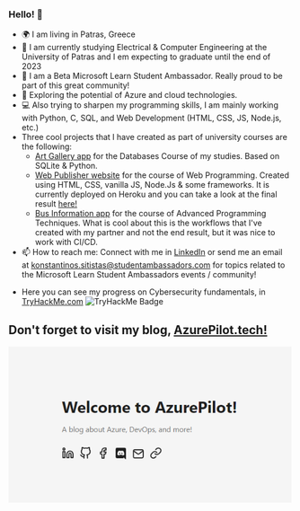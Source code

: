 ### Hello!  👋
- 🌍 I am living in Patras, Greece
- 🏫 I am currently studying Electrical & Computer Engineering at the University of Patras and I em expecting to graduate until the end of 2023
- 🔭 I am a Beta Microsoft Learn Student Ambassador. Really proud to be part of this great community!
- 🌱 Exploring the potential of Azure and cloud technologies.
- 💻 Also trying to sharpen my programming skills, I am mainly working with Python, C, SQL, and Web Development (HTML, CSS, JS, Node.js, etc.)
- Three cool projects that I have created as part of university courses are the following:
   - [Art Gallery app](https://github.com/sitistas/art-gallery-ECE_CK703-team18) for the Databases Course of my studies. Based on SQLite & Python.
   - [Web Publisher website](https://github.com/sitistas/ECE_CK802-team_18) for the course of Web Programming. Created using HTML, CSS, vanilla JS, Node.Js & some frameworks. It is currently deployed on Heroku and you can take a look at the final result [here!](https://web-project-team18.herokuapp.com/)
   - [Bus Information app](https://github.com/sitistas/bus_arrivals_application) for the course of Advanced Programming Techniques. What is cool about this is the workflows that I've created with my partner and not the end result, but it was nice to work with CI/CD.
- 📫 How to reach me: Connect with me in [LinkedIn](https://www.linkedin.com/in/sitistas/) or send me an email at [konstantinos.sitistas@studentambassadors.com](mailto:konstantinos.sitistas@studentambassadors.com) for topics related to the Microsoft Learn Student Ambassadors events / community!
<!-- - 🏢 Looking for an internship in the Computer Engineering field, to sharpen my skills alongside my studies!  
   Starting my thesis on NLP  -->
 
- Here you can see my progress on Cybersecurity fundamentals, in [TryHackMe.com](https://tryhackme.com/p/basaltshrunken46)
![TryHackMe Badge](https://tryhackme-badges.s3.amazonaws.com/basaltshrunken46.png)


## **Don't forget to visit my blog, [AzurePilot.tech!](http://azurepilot.tech/)**
[![AzurePilot Home Page](home.png)](https://azurepilot.tech/)
